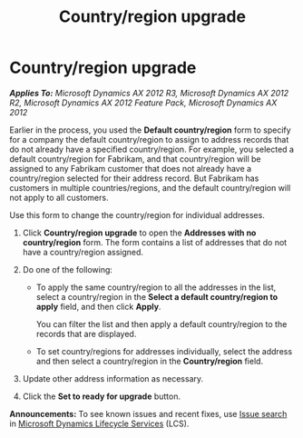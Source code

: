 ﻿---
title: Country/region upgrade
TOCTitle: Country/region upgrade
ms:assetid: 893d0dba-4d31-4f6f-9ad9-0fb45e4d7384
ms:mtpsurl: https://technet.microsoft.com/en-us/library/Gg731851(v=AX.60)
ms:contentKeyID: 35132712
ms.date: 04/18/2014
mtps_version: v=AX.60
---

# Country/region upgrade 


_**Applies To:** Microsoft Dynamics AX 2012 R3, Microsoft Dynamics AX 2012 R2, Microsoft Dynamics AX 2012 Feature Pack, Microsoft Dynamics AX 2012_

Earlier in the process, you used the **Default country/region** form to specify for a company the default country/region to assign to address records that do not already have a specified country/region. For example, you selected a default country/region for Fabrikam, and that country/region will be assigned to any Fabrikam customer that does not already have a country/region selected for their address record. But Fabrikam has customers in multiple countries/regions, and the default country/region will not apply to all customers.

Use this form to change the country/region for individual addresses.

1.  Click **Country/region upgrade** to open the **Addresses with no country/region** form. The form contains a list of addresses that do not have a country/region assigned.

2.  Do one of the following:
    
      - To apply the same country/region to all the addresses in the list, select a country/region in the **Select a default country/region to apply** field, and then click **Apply**.
        
        You can filter the list and then apply a default country/region to the records that are displayed.
    
      - To set country/regions for addresses individually, select the address and then select a country/region in the **Country/region** field.

3.  Update other address information as necessary.

4.  Click the **Set to ready for upgrade** button.

  
**Announcements:** To see known issues and recent fixes, use [Issue search](http://go.microsoft.com/fwlink/?linkid=389258) in [Microsoft Dynamics Lifecycle Services](http://go.microsoft.com/fwlink/?linkid=306505) (LCS).

